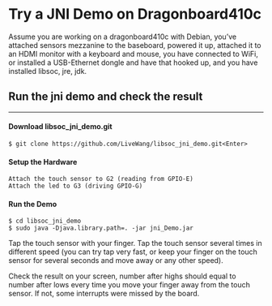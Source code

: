 # Try a JNI Demo on Dragonboard410c


Assume you are working on a dragonboard410c with Debian, you’ve attached sensors mezzanine to the baseboard, powered it up, attached it to an HDMI monitor with a keyboard and mouse, you have connected to WiFi, or installed a USB-Ethernet dongle and have that hooked up, and you have installed libsoc, jre, jdk.


## Run the jni demo and check the result

---

#### Download libsoc_jni_demo.git

    $ git clone https://github.com/LiveWang/libsoc_jni_demo.git<Enter>

#### Setup the Hardware

    Attach the touch sensor to G2 (reading from GPIO-E)
    Attach the led to G3 (driving GPIO-G)

#### Run the Demo

    $ cd libsoc_jni_demo
    $ sudo java -Djava.library.path=. -jar jni_Demo.jar

Tap the touch sensor with your finger. Tap the touch sensor several times in different speed (you can try tap very fast, or keep your finger on the touch sensor for several seconds and move away or any other speed).

Check the result on your screen, number after highs should equal to number after lows every time you move your finger away from the touch sensor. If not, some interrupts were missed by the board.



